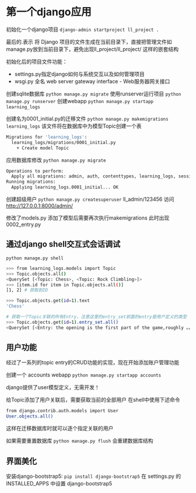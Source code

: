 
# 第一个django应用

初始化一个django项目 `django-admin startproject ll_project .`

最后的.表示 将 Django 项目的文件生成在当前目录下，直接把管理文件如 manage.py放到当前目录下，避免出现ll_project/ll_project/ 这样的嵌套结构

初始化后的项目文件功能：

- settings.py指定django如何与系统交互以及如何管理项目
- wsgi.py 全名 web server gateway interface - Web服务器网关接口

创建sqlite数据库 `python manage.py migrate`
使用runserver运行项目 `python manage.py runserver`
创建webapp  `python manage.py startapp learning_logs`

创建名为0001_initial.py的迁移文件 `python manage.py makemigrations learning_logs` 该文件将在数据库中为模型Topic创建一个表

```bash
Migrations for 'learning_logs':
  learning_logs/migrations/0001_initial.py
    + Create model Topic
```

应用数据库修改 `python manage.py migrate`

```bash
Operations to perform:
  Apply all migrations: admin, auth, contenttypes, learning_logs, sessions
Running migrations:
  Applying learning_logs.0001_initial... OK
```

创建超级用户 `python manage.py createsuperuser`
ll_admin/123456
访问 http://127.0.0.1:8000/admin/


修改了models.py 添加了模型后需要再次执行makemigrations
此时出现 0002_entry.py

## 通过django shell交互式会话调试

`python manage.py shell`

```bash
>>> from learning_logs.models import Topic
>>> Topic.objects.all()
<QuerySet [<Topic: Chess>, <Topic: Rock Climbling>]>
>>> [item.id for item in Topic.objects.all()]
[1, 2] # 获取到ID

>>> Topic.objects.get(id=1).text
'Chess'

# 获取一个Topic关联的所有Entry，注意这里的entry_set前面的entry是用户定义的类型
>>> Topic.objects.get(id=1).entry_set.all()
<QuerySet [<Entry: the opening is the first part of the game,roughly 。。。>, <Entry: of course,there are just guidelines,it will be imp。。。>]>

```

## 用户功能

经过了一系列的topic entry的CRUD功能的实现，现在开始添加账户管理功能

创建一个 accounts webapp `python manage.py startapp accounts`

django提供了user模型定义，无需开发！

给Topic添加了用户关联后，需要获取当前的全部用户
在shell中使用下述命令
```bash
from django.contrib.auth.models import User
User.objects.all()
```
这样在迁移数据库时就可以逐个指定关联的用户

如果需要重置数据库 `python manage.py flush` 会重建数据库结构

## 界面美化

安装django-bootstrap5: `pip install django-bootstrap5`
在 settings.py 的 INSTALLED_APPS 中设置 django-bootstrap5

